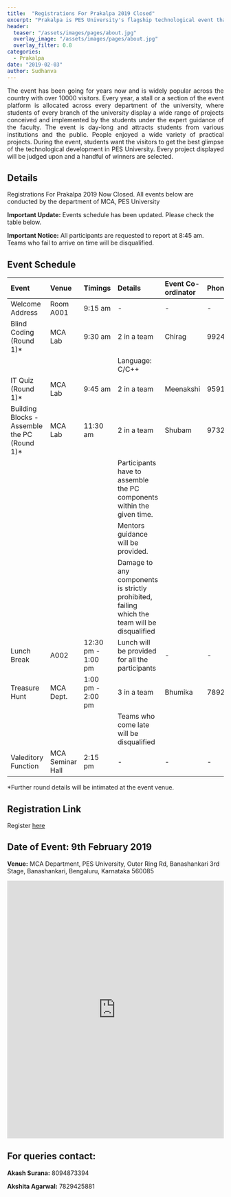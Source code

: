 ```yaml
---
title:  "Registrations For Prakalpa 2019 Closed"
excerpt: "Prakalpa is PES University's flagship technological event that showcases the best projects and demonstrations that PES University has to offer."
header:
  teaser: "/assets/images/pages/about.jpg"
  overlay_image: "/assets/images/pages/about.jpg"
  overlay_filter: 0.8
categories: 
  - Prakalpa
date: "2019-02-03"
author: Sudhanva
---
```


<div style="text-align:justify">
The event has been going for years now and is widely popular across the country with over 10000 visitors. Every year, a stall or a section of the event platform is allocated across every department of the university, where students of every branch of the university display a wide range of projects conceived and implemented by the students under the expert guidance of the faculty. The event is day-long and attracts students from various institutions and the public. People enjoyed a wide variety of practical projects. During the event, students want the visitors to get the best glimpse of the technological development in PES University. Every project displayed will be judged upon and a handful of winners are selected.
</div>

## Details

Registrations For Prakalpa 2019 Now Closed. All events below are conducted by the department of MCA, PES University

**Important Update:** Events schedule has been updated. Please check the table below.

**Important Notice:** All participants are requested to report at 8:45 am. Teams who fail to arrive on time will be disqualified.

## Event Schedule

| Event                                        | Venue            | Timings            | Details                                                                                      | Event Co-ordinator | Phone No.  |
| :------------------------------------------- | :--------------- | :----------------- | :------------------------------------------------------------------------------------------- | :----------------- | :--------- |
| Welcome Address                              | Room A001        | 9:15 am            | -                                                                                            | -                  | -          |
| Blind Coding (Round 1)*                      | MCA Lab          | 9:30 am            | 2 in a team                                                                                  | Chirag             | 9924424077 |
|                                              |                  |                    | Language: C/C++                                                                              |
| IT Quiz (Round 1)*                           | MCA Lab          | 9:45 am            | 2 in a team                                                                                  | Meenakshi          | 9591265035 |
| Building Blocks - Assemble the PC (Round 1)* | MCA Lab          | 11:30 am           | 2 in a team                                                                                  | Shubam             | 9732237583 |
|                                              |                  |                    | Participants have to assemble the PC components within the given time.                       |
|                                              |                  |                    | Mentors guidance will be provided.                                                           |
|                                              |                  |                    | Damage to any components is strictly prohibited, failing which the team will be disqualified |
| Lunch Break                                  | A002             | 12:30 pm - 1:00 pm | Lunch will be provided for all the participants                                              | -                  | -          |
| Treasure Hunt                                | MCA Dept.        | 1:00 pm - 2:00 pm  | 3 in a team                                                                                  | Bhumika            | 7892517821 |
|                                              |                  |                    | Teams who come late will be disqualified                                                     |
| Valeditory Function                          | MCA Seminar Hall | 2:15 pm            | -                                                                                            | -                  | -          |

*Further round details will be intimated at the event venue.

## Registration Link

Register [here](https://goo.gl/forms/WKxFcNBhZ7jAn70H2)

## Date of Event: 9th February 2019
**Venue:** MCA Department, PES University, Outer Ring Rd, Banashankari 3rd Stage, Banashankari, Bengaluru, Karnataka 560085

<iframe src="https://www.google.com/maps/embed?pb=!1m18!1m12!1m3!1d3888.58734300745!2d77.53563219593926!3d12.934222918894944!2m3!1f0!2f0!3f0!3m2!1i1024!2i768!4f13.1!3m3!1m2!1s0x3bae3e468d8d36d3%3A0x694d74f6ac640acf!2sPES+University!5e0!3m2!1sen!2sin!4v1549182999598" width="100%" height="600" frameborder="0" style="border:0" allowfullscreen></iframe>

## For queries contact:
**Akash Surana:** 8094873394

**Akshita Agarwal:** 7829425881
